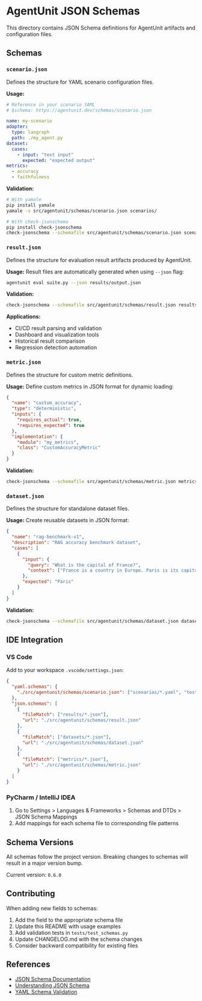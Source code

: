 # AgentUnit JSON Schemas

This directory contains JSON Schema definitions for AgentUnit artifacts and configuration files.

## Schemas

### `scenario.json`
Defines the structure for YAML scenario configuration files.

**Usage:**
```yaml
# Reference in your scenario YAML
# $schema: https://agentunit.dev/schemas/scenario.json

name: my-scenario
adapter:
  type: langraph
  path: ./my_agent.py
dataset:
  cases:
    - input: "test input"
      expected: "expected output"
metrics:
  - accuracy
  - faithfulness
```

**Validation:**
```bash
# With yamale
pip install yamale
yamale -s src/agentunit/schemas/scenario.json scenarios/

# With check-jsonschema
pip install check-jsonschema
check-jsonschema --schemafile src/agentunit/schemas/scenario.json scenarios/*.yaml
```

### `result.json`
Defines the structure for evaluation result artifacts produced by AgentUnit.

**Usage:**
Result files are automatically generated when using `--json` flag:
```bash
agentunit eval suite.py --json results/output.json
```

**Validation:**
```bash
check-jsonschema --schemafile src/agentunit/schemas/result.json results/*.json
```

**Applications:**
- CI/CD result parsing and validation
- Dashboard and visualization tools
- Historical result comparison
- Regression detection automation

### `metric.json`
Defines the structure for custom metric definitions.

**Usage:**
Define custom metrics in JSON format for dynamic loading:
```json
{
  "name": "custom_accuracy",
  "type": "deterministic",
  "inputs": {
    "requires_actual": true,
    "requires_expected": true
  },
  "implementation": {
    "module": "my_metrics",
    "class": "CustomAccuracyMetric"
  }
}
```

**Validation:**
```bash
check-jsonschema --schemafile src/agentunit/schemas/metric.json metrics/*.json
```

### `dataset.json`
Defines the structure for standalone dataset files.

**Usage:**
Create reusable datasets in JSON format:
```json
{
  "name": "rag-benchmark-v1",
  "description": "RAG accuracy benchmark dataset",
  "cases": [
    {
      "input": {
        "query": "What is the capital of France?",
        "context": ["France is a country in Europe. Paris is its capital."]
      },
      "expected": "Paris"
    }
  ]
}
```

**Validation:**
```bash
check-jsonschema --schemafile src/agentunit/schemas/dataset.json datasets/*.json
```

## IDE Integration

### VS Code
Add to your workspace `.vscode/settings.json`:
```json
{
  "yaml.schemas": {
    "./src/agentunit/schemas/scenario.json": ["scenarios/*.yaml", "tests/**/*scenario*.yaml"]
  },
  "json.schemas": [
    {
      "fileMatch": ["results/*.json"],
      "url": "./src/agentunit/schemas/result.json"
    },
    {
      "fileMatch": ["datasets/*.json"],
      "url": "./src/agentunit/schemas/dataset.json"
    },
    {
      "fileMatch": ["metrics/*.json"],
      "url": "./src/agentunit/schemas/metric.json"
    }
  ]
}
```

### PyCharm / IntelliJ IDEA
1. Go to Settings > Languages & Frameworks > Schemas and DTDs > JSON Schema Mappings
2. Add mappings for each schema file to corresponding file patterns

## Schema Versions

All schemas follow the project version. Breaking changes to schemas will result in a major version bump.

Current version: `0.6.0`

## Contributing

When adding new fields to schemas:
1. Add the field to the appropriate schema file
2. Update this README with usage examples
3. Add validation tests in `tests/test_schemas.py`
4. Update CHANGELOG.md with the schema changes
5. Consider backward compatibility for existing files

## References

- [JSON Schema Documentation](https://json-schema.org/)
- [Understanding JSON Schema](https://json-schema.org/understanding-json-schema/)
- [YAML Schema Validation](https://github.com/23andMe/Yamale)
